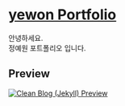 # [yewon Portfolio](https://yeyewon.github.io/) 

안녕하세요.<br>
정예원 포트폴리오 입니다.


## Preview

[![Clean Blog (Jekyll) Preview](https://startbootstrap.com/assets/img/templates/clean-blog.jpg)](https://yeyewon.github.io/)



